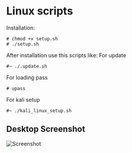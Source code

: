# Linux scripts

Installation:

```
# chmod +x setup.sh
# ./setup.sh
```

After installation use this scripts like:
For update

```
#~ ./.update.sh
```

For loading pass

```
# upass
```

For kali setup

```
#~ ./kali_linux_setup.sh
```

## Desktop Screenshot

![Screenshot](Desctop.png)
